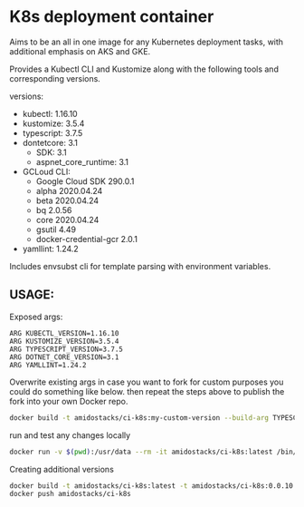 # K8s deployment container

Aims to be an all in one image for any Kubernetes deployment tasks, with additional emphasis on AKS and GKE.

Provides a Kubectl CLI and Kustomize along with the following tools and corresponding versions.

versions:
  - kubectl: 1.16.10
  - kustomize: 3.5.4
  - typescript: 3.7.5
  - dontetcore: 3.1
    - SDK: 3.1
    - aspnet_core_runtime: 3.1
  - GCLoud CLI: 
    - Google Cloud SDK 290.0.1
    - alpha 2020.04.24
    - beta 2020.04.24
    - bq 2.0.56
    - core 2020.04.24
    - gsutil 4.49
    - docker-credential-gcr 2.0.1
  - yamllint: 1.24.2

Includes envsubst cli for template parsing with environment variables.

USAGE:
---

Exposed args:
```
ARG KUBECTL_VERSION=1.16.10
ARG KUSTOMIZE_VERSION=3.5.4
ARG TYPESCRIPT_VERSION=3.7.5
ARG DOTNET_CORE_VERSION=3.1
ARG YAMLLINT=1.24.2
```

Overwrite existing args in case you want to fork for custom purposes you could do something like below.
then repeat the steps above to publish the fork into your own Docker repo. 
```bash
docker build -t amidostacks/ci-k8s:my-custom-version --build-arg TYPESCRIPT_VERSION=3.8.3 --build-arg KUBECTL_VERSION=1.17.1 .
```

run and test any changes locally
```bash
docker run -v $(pwd):/usr/data --rm -it amidostacks/ci-k8s:latest /bin/bash
```

Creating additional versions
```bash
docker build -t amidostacks/ci-k8s:latest -t amidostacks/ci-k8s:0.0.10 .
docker push amidostacks/ci-k8s
```
